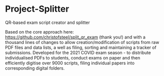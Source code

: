 # Project-Splitter
QR-based exam script creator and splitter

Based on the core approach here: https://github.com/christofsteel/split_qr_exam (thank you!) and with a thousand lines of changes to allow creation/modification of scripts from raw PDF files and data lists, a well as filing, sorting and maintaining a tracker of submissions.
Developed for the 2021 COVID exam season - to distribute individualised PDFs to students, conduct exams on paper and then efficiently digitise over 9000 scripts, filing individual papers into corresponding digital folders.
